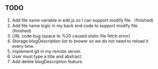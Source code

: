 ## TODO
1. Add file name variable in edit.js so I can support modify file.（finished)
2. Add file name logic in my back end code to support modify file. (finished)
3. URL code bug (space to %20 caused static file fetch error)
4. Storage blogDescription list to brower so we do not need to reload it every time.
5. implement git in my remote server.
6. User must type a title and abstract.
7. Add delete blogDescription feature.